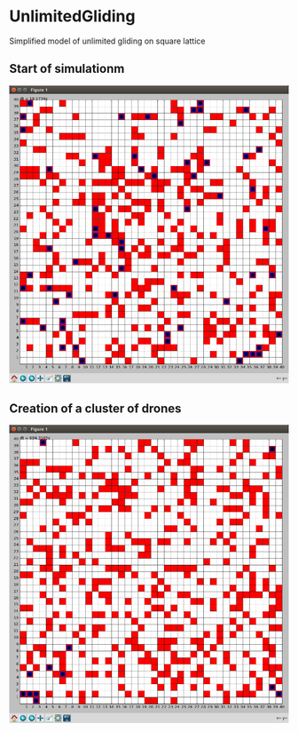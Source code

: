 # UnlimitedGliding
Simplified model of unlimited gliding on square lattice

## Start of simulationm
![alt text](https://github.com/WelcomeToMyVirtualHome/UnlimitedGliding/blob/master/Data/t_0.png)

## Creation of a cluster of drones
![alt text](https://github.com/WelcomeToMyVirtualHome/UnlimitedGliding/blob/master/Data/t_n.png)
